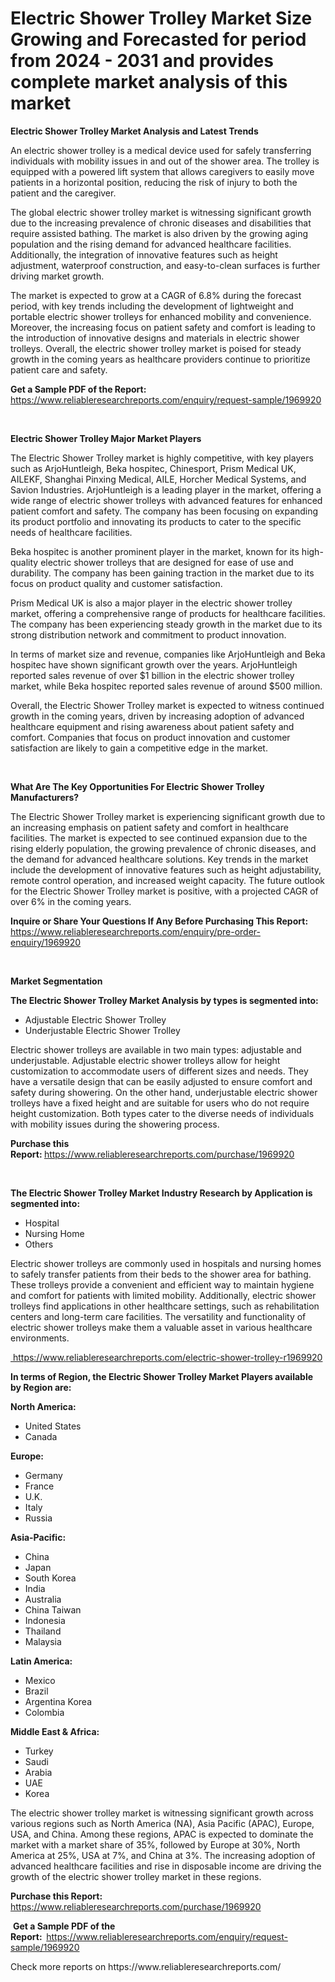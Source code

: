 <p><h1>Electric Shower Trolley Market Size Growing and Forecasted for period from 2024 - 2031 and provides complete market analysis of this market</h1></p><p><strong>Electric Shower Trolley Market Analysis and Latest Trends</strong></p>
<p><p>An electric shower trolley is a medical device used for safely transferring individuals with mobility issues in and out of the shower area. The trolley is equipped with a powered lift system that allows caregivers to easily move patients in a horizontal position, reducing the risk of injury to both the patient and the caregiver.</p><p>The global electric shower trolley market is witnessing significant growth due to the increasing prevalence of chronic diseases and disabilities that require assisted bathing. The market is also driven by the growing aging population and the rising demand for advanced healthcare facilities. Additionally, the integration of innovative features such as height adjustment, waterproof construction, and easy-to-clean surfaces is further driving market growth.</p><p>The market is expected to grow at a CAGR of 6.8% during the forecast period, with key trends including the development of lightweight and portable electric shower trolleys for enhanced mobility and convenience. Moreover, the increasing focus on patient safety and comfort is leading to the introduction of innovative designs and materials in electric shower trolleys. Overall, the electric shower trolley market is poised for steady growth in the coming years as healthcare providers continue to prioritize patient care and safety.</p></p>
<p><strong>Get a Sample PDF of the Report:&nbsp;</strong> <a href="https://www.reliableresearchreports.com/enquiry/request-sample/1969920">https://www.reliableresearchreports.com/enquiry/request-sample/1969920</a></p>
<p>&nbsp;</p>
<p><strong>Electric Shower Trolley Major Market Players</strong></p>
<p><p>The Electric Shower Trolley market is highly competitive, with key players such as ArjoHuntleigh, Beka hospitec, Chinesport, Prism Medical UK, AILEKF, Shanghai Pinxing Medical, AILE, Horcher Medical Systems, and Savion Industries. ArjoHuntleigh is a leading player in the market, offering a wide range of electric shower trolleys with advanced features for enhanced patient comfort and safety. The company has been focusing on expanding its product portfolio and innovating its products to cater to the specific needs of healthcare facilities.</p><p>Beka hospitec is another prominent player in the market, known for its high-quality electric shower trolleys that are designed for ease of use and durability. The company has been gaining traction in the market due to its focus on product quality and customer satisfaction.</p><p>Prism Medical UK is also a major player in the electric shower trolley market, offering a comprehensive range of products for healthcare facilities. The company has been experiencing steady growth in the market due to its strong distribution network and commitment to product innovation.</p><p>In terms of market size and revenue, companies like ArjoHuntleigh and Beka hospitec have shown significant growth over the years. ArjoHuntleigh reported sales revenue of over $1 billion in the electric shower trolley market, while Beka hospitec reported sales revenue of around $500 million.</p><p>Overall, the Electric Shower Trolley market is expected to witness continued growth in the coming years, driven by increasing adoption of advanced healthcare equipment and rising awareness about patient safety and comfort. Companies that focus on product innovation and customer satisfaction are likely to gain a competitive edge in the market.</p></p>
<p>&nbsp;</p>
<p><strong>What Are The Key Opportunities For Electric Shower Trolley Manufacturers?</strong></p>
<p><p>The Electric Shower Trolley market is experiencing significant growth due to an increasing emphasis on patient safety and comfort in healthcare facilities. The market is expected to see continued expansion due to the rising elderly population, the growing prevalence of chronic diseases, and the demand for advanced healthcare solutions. Key trends in the market include the development of innovative features such as height adjustability, remote control operation, and increased weight capacity. The future outlook for the Electric Shower Trolley market is positive, with a projected CAGR of over 6% in the coming years.</p></p>
<p><strong>Inquire or Share Your Questions If Any Before Purchasing This Report:</strong> <a href="https://www.reliableresearchreports.com/enquiry/pre-order-enquiry/1969920">https://www.reliableresearchreports.com/enquiry/pre-order-enquiry/1969920</a></p>
<p>&nbsp;</p>
<p><strong>Market Segmentation</strong></p>
<p><strong>The Electric Shower Trolley Market Analysis by types is segmented into:</strong></p>
<p><ul><li>Adjustable Electric Shower Trolley</li><li>Underjustable Electric Shower Trolley</li></ul></p>
<p><p>Electric shower trolleys are available in two main types: adjustable and underjustable. Adjustable electric shower trolleys allow for height customization to accommodate users of different sizes and needs. They have a versatile design that can be easily adjusted to ensure comfort and safety during showering. On the other hand, underjustable electric shower trolleys have a fixed height and are suitable for users who do not require height customization. Both types cater to the diverse needs of individuals with mobility issues during the showering process.</p></p>
<p><strong>Purchase this Report:&nbsp;</strong><a href="https://www.reliableresearchreports.com/purchase/1969920">https://www.reliableresearchreports.com/purchase/1969920</a></p>
<p>&nbsp;</p>
<p><strong>The Electric Shower Trolley Market Industry Research by Application is segmented into:</strong></p>
<p><ul><li>Hospital</li><li>Nursing Home</li><li>Others</li></ul></p>
<p><p>Electric shower trolleys are commonly used in hospitals and nursing homes to safely transfer patients from their beds to the shower area for bathing. These trolleys provide a convenient and efficient way to maintain hygiene and comfort for patients with limited mobility. Additionally, electric shower trolleys find applications in other healthcare settings, such as rehabilitation centers and long-term care facilities. The versatility and functionality of electric shower trolleys make them a valuable asset in various healthcare environments.</p></p>
<p><a href="https://www.reliableresearchreports.com/electric-shower-trolley-r1969920">&nbsp;https://www.reliableresearchreports.com/electric-shower-trolley-r1969920</a></p>
<p><strong>In terms of Region, the Electric Shower Trolley Market Players available by Region are:</strong></p>
<p>
    <p> <strong> North America: </strong>
        <ul>
            <li>United States</li>
            <li>Canada</li>
        </ul>
        </p> 
    <p> <strong> Europe: </strong>
        <ul>
            <li>Germany</li>
            <li>France</li>
            <li>U.K.</li>
            <li>Italy</li>
            <li>Russia</li>
        </ul>
        </p> 
    <p> <strong> Asia-Pacific: </strong>
        <ul>
            <li>China</li>
            <li>Japan</li>
            <li>South Korea</li>
            <li>India</li>
            <li>Australia</li>
            <li>China Taiwan</li>
            <li>Indonesia</li>
            <li>Thailand</li>
            <li>Malaysia</li>
        </ul>
        </p> 
    <p> <strong> Latin America: </strong>
        <ul>
            <li>Mexico</li>
            <li>Brazil</li>
            <li>Argentina Korea</li>
            <li>Colombia</li>
        </ul>
        </p> 
    <p> <strong> Middle East & Africa: </strong>
        <ul>
            <li>Turkey</li>
            <li>Saudi</li>
            <li>Arabia</li>
            <li>UAE</li>
            <li>Korea</li>
        </ul>
    </p>
    </p>
<p><p>The electric shower trolley market is witnessing significant growth across various regions such as North America (NA), Asia Pacific (APAC), Europe, USA, and China. Among these regions, APAC is expected to dominate the market with a market share of 35%, followed by Europe at 30%, North America at 25%, USA at 7%, and China at 3%. The increasing adoption of advanced healthcare facilities and rise in disposable income are driving the growth of the electric shower trolley market in these regions.</p></p>
<p><strong>Purchase this Report: </strong><a href="https://www.reliableresearchreports.com/purchase/1969920">https://www.reliableresearchreports.com/purchase/1969920</a></p>
<p>&nbsp;<strong>Get a Sample PDF of the Report:&nbsp;&nbsp;</strong><a href="https://www.reliableresearchreports.com/enquiry/request-sample/1969920">https://www.reliableresearchreports.com/enquiry/request-sample/1969920</a></p>
<p><strong></strong></p>
<p>Check more reports on https://www.reliableresearchreports.com/</p>